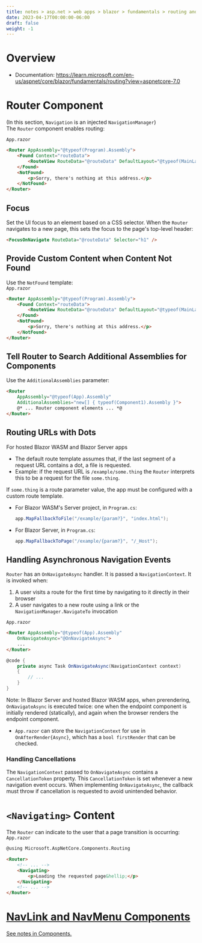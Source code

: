 ```yaml
---
title: notes > asp.net > web apps > blazor > fundamentals > routing and navigation > routing
date: 2023-04-17T00:00:00-06:00
draft: false
weight: -1
---
```


# Overview
- Documentation: https://learn.microsoft.com/en-us/aspnet/core/blazor/fundamentals/routing?view=aspnetcore-7.0

# Router Component
(In this section, `Navigation` is an injected `NavigationManager`)  
The `Router` component enables routing:

`App.razor`
```html
<Router AppAssembly="@typeof(Program).Assembly">
    <Found Context="routeData">
        <RouteView RouteData="@routeData" DefaultLayout="@typeof(MainLayout)" />
    </Found>
    <NotFound>
        <p>Sorry, there's nothing at this address.</p>
    </NotFound>
</Router>
```

## Focus
Set the UI focus to an element based on a CSS selector.  When the `Router` navigates to a new page, this sets the focus to the page's top-level header:
```html
<FocusOnNavigate RouteData="@routeData" Selector="h1" />
```

## Provide Custom Content when Content Not Found
Use the `NotFound` template:  
`App.razor`
```html
<Router AppAssembly="@typeof(Program).Assembly">
    <Found Context="routeData">
        <RouteView RouteData="@routeData" DefaultLayout="@typeof(MainLayout)" />
    </Found>
    <NotFound>
        <p>Sorry, there's nothing at this address.</p>
    </NotFound>
</Router>
```

## Tell Router to Search Additional Assemblies for Components
Use the `AdditionalAssemblies` parameter:
```html
<Router
    AppAssembly="@typeof(App).Assembly"
    AdditionalAssemblies="new[] { typeof(Component1).Assembly }">
    @* ... Router component elements ... *@
</Router>
```

## Routing URLs with Dots
For hosted Blazor WASM and Blazor Server apps
- The default route template assumes that, if the last segment of a request URL contains a dot, a file is requested.
- Example:  if the request URL is `/example/some.thing` the `Router` interprets this to be a request for the file `some.thing`.

If `some.thing` is a route parameter value, the app must be configured with a custom route template.
- For Blazor WASM's Server project, in `Program.cs`:
    ```cs
    app.MapFallbackToFile("/example/{param?}", "index.html");
    ```
- For Blazor Server, in `Program.cs`:
    ```cs
    app.MapFallbackToPage("/example/{param?}", "/_Host");
    ```

## Handling Asynchronous Navigation Events
`Router` has an `OnNavigateAsync` handler.  It is passed a `NavigationContext`.  It is invoked when:
1. A user visits a route for the first time by navigating to it directly in their browser
2. A user navigates to a new route using a link or the `NavigationManager.NavigateTo` invocation

`App.razor`
```html
<Router AppAssembly="@typeof(App).Assembly" 
    OnNavigateAsync="@OnNavigateAsync">
    ...
</Router>
```
```cs
@code {
    private async Task OnNavigateAsync(NavigationContext context)
    {
        // ...
    }
}
```  

<o>Note</o>:  In Blazor Server and hosted Blazor WASM apps, when prerendering, `OnNavigateAsync` is executed twice: one when the endpoint component is initially rendered (statically), and again when the browser renders the endpoint component.  
- `App.razor` can store the `NavigationContext` for use in `OnAfterRender{Async}`, which has a `bool firstRender` that can be checked.

### Handling Cancellations
The `NavigationContext` passed to `OnNavigateAsync` contains a `CancellationToken` property.  This `CancellationToken` is set whenever a new navigation event occurs.  When implementing `OnNavigateAsync`, the callback <o>must</o> throw if cancellation is requested to avoid unintended behavior.

# `<Navigating>` Content
The `Router` can indicate to the user that a page transition is occurring:
`App.razor`
```html
@using Microsoft.AspNetCore.Components.Routing

<Router>
    <!-- ... -->
    <Navigating>
        <p>Loading the requested page&hellip;</p>
    </Navigating>
    <!-- ... -->
</Router>
```

# [NavLink and NavMenu Components](https://learn.microsoft.com/en-us/aspnet/core/blazor/fundamentals/routing?view=aspnetcore-7.0#navlink-and-navmenu-components)
[See notes in Components.](../components/navlink-and-navmenu-components.md)